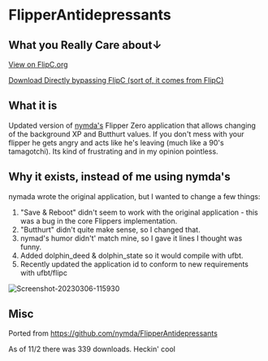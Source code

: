 # FlipperAntidepressants  
## What you Really Care about↓
[View on FlipC.org](https://flipc.org/oliverkrystal/FlipperAntidepressants?branch=main)

[Download Directly bypassing FlipC (sort of, it comes from FlipC)](https://flipc.org/api/v2/oliverkrystal/FlipperAntidepressants/elf?branch=main)

## What it is
Updated version of [nymda's](https://github.com/nymda/FlipperAntidepressants) Flipper Zero application that allows changing of the background XP and Butthurt values.  If you don't mess with your flipper he gets angry and acts like he's leaving (much like a 90's tamagotchi).  Its kind of frustrating and in my opinion pointless.

## Why it exists, instead of me using nymda's
nymada wrote the original application, but I wanted to change a few things:

1. "Save & Reboot" didn't seem to work with the original application - this was a bug in the core Flippers implementation.
1. "Butthurt" didn't quite make sense, so I changed that.
1. nymad's humor didn't' match mine, so I gave it lines I thought was funny.
1. Added dolphin_deed & dolphin_state so it would compile with ufbt.
1. Recently updated the application id to conform to new requirements with ufbt/flipc

![Screenshot-20230306-115930](https://user-images.githubusercontent.com/16545187/223104547-1beb448f-3673-47b4-a2cb-5f6ecc1371c6.png)

## Misc
Ported from https://github.com/nymda/FlipperAntidepressants

As of 11/2 there was 339 downloads.  Heckin' cool
